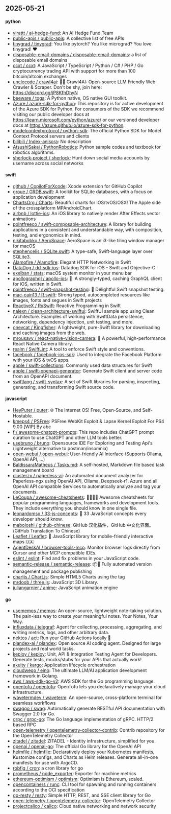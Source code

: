 ## 2025-05-21

#### python
* [virattt / ai-hedge-fund](https://github.com/virattt/ai-hedge-fund): An AI Hedge Fund Team
* [public-apis / public-apis](https://github.com/public-apis/public-apis): A collective list of free APIs
* [tinygrad / tinygrad](https://github.com/tinygrad/tinygrad): You like pytorch? You like micrograd? You love tinygrad! ❤️
* [disposable-email-domains / disposable-email-domains](https://github.com/disposable-email-domains/disposable-email-domains): a list of disposable email domains
* [ccxt / ccxt](https://github.com/ccxt/ccxt): A JavaScript / TypeScript / Python / C# / PHP / Go cryptocurrency trading API with support for more than 100 bitcoin/altcoin exchanges
* [unclecode / crawl4ai](https://github.com/unclecode/crawl4ai): 🚀🤖 Crawl4AI: Open-source LLM Friendly Web Crawler & Scraper. Don't be shy, join here: https://discord.gg/jP8KfhDhyN
* [beeware / toga](https://github.com/beeware/toga): A Python native, OS native GUI toolkit.
* [Azure / azure-sdk-for-python](https://github.com/Azure/azure-sdk-for-python): This repository is for active development of the Azure SDK for Python. For consumers of the SDK we recommend visiting our public developer docs at https://learn.microsoft.com/python/azure/ or our versioned developer docs at https://azure.github.io/azure-sdk-for-python.
* [modelcontextprotocol / python-sdk](https://github.com/modelcontextprotocol/python-sdk): The official Python SDK for Model Context Protocol servers and clients
* [bilibili / Index-anisora](https://github.com/bilibili/Index-anisora): No description
* [AtsushiSakai / PythonRobotics](https://github.com/AtsushiSakai/PythonRobotics): Python sample codes and textbook for robotics algorithms.
* [sherlock-project / sherlock](https://github.com/sherlock-project/sherlock): Hunt down social media accounts by username across social networks

#### swift
* [github / CopilotForXcode](https://github.com/github/CopilotForXcode): Xcode extension for GitHub Copilot
* [groue / GRDB.swift](https://github.com/groue/GRDB.swift): A toolkit for SQLite databases, with a focus on application development
* [ChartsOrg / Charts](https://github.com/ChartsOrg/Charts): Beautiful charts for iOS/tvOS/OSX! The Apple side of the crossplatform MPAndroidChart.
* [airbnb / lottie-ios](https://github.com/airbnb/lottie-ios): An iOS library to natively render After Effects vector animations
* [pointfreeco / swift-composable-architecture](https://github.com/pointfreeco/swift-composable-architecture): A library for building applications in a consistent and understandable way, with composition, testing, and ergonomics in mind.
* [nikitabobko / AeroSpace](https://github.com/nikitabobko/AeroSpace): AeroSpace is an i3-like tiling window manager for macOS
* [stephencelis / SQLite.swift](https://github.com/stephencelis/SQLite.swift): A type-safe, Swift-language layer over SQLite3.
* [Alamofire / Alamofire](https://github.com/Alamofire/Alamofire): Elegant HTTP Networking in Swift
* [DataDog / dd-sdk-ios](https://github.com/DataDog/dd-sdk-ios): Datadog SDK for iOS - Swift and Objective-C.
* [exelban / stats](https://github.com/exelban/stats): macOS system monitor in your menu bar
* [apollographql / apollo-ios](https://github.com/apollographql/apollo-ios): 📱  A strongly-typed, caching GraphQL client for iOS, written in Swift.
* [pointfreeco / swift-snapshot-testing](https://github.com/pointfreeco/swift-snapshot-testing): 📸 Delightful Swift snapshot testing.
* [mac-cain13 / R.swift](https://github.com/mac-cain13/R.swift): Strong typed, autocompleted resources like images, fonts and segues in Swift projects
* [ReactiveX / RxSwift](https://github.com/ReactiveX/RxSwift): Reactive Programming in Swift
* [nalexn / clean-architecture-swiftui](https://github.com/nalexn/clean-architecture-swiftui): SwiftUI sample app using Clean Architecture. Examples of working with SwiftData persistence, networking, dependency injection, unit testing, and more.
* [onevcat / Kingfisher](https://github.com/onevcat/Kingfisher): A lightweight, pure-Swift library for downloading and caching images from the web.
* [mrousavy / react-native-vision-camera](https://github.com/mrousavy/react-native-vision-camera): 📸 A powerful, high-performance React Native Camera library.
* [realm / SwiftLint](https://github.com/realm/SwiftLint): A tool to enforce Swift style and conventions.
* [facebook / facebook-ios-sdk](https://github.com/facebook/facebook-ios-sdk): Used to integrate the Facebook Platform with your iOS & tvOS apps.
* [apple / swift-collections](https://github.com/apple/swift-collections): Commonly used data structures for Swift
* [apple / swift-openapi-generator](https://github.com/apple/swift-openapi-generator): Generate Swift client and server code from an OpenAPI document.
* [swiftlang / swift-syntax](https://github.com/swiftlang/swift-syntax): A set of Swift libraries for parsing, inspecting, generating, and transforming Swift source code.

#### javascript
* [HeyPuter / puter](https://github.com/HeyPuter/puter): 🌐 The Internet OS! Free, Open-Source, and Self-Hostable.
* [kmeps4 / PSFree](https://github.com/kmeps4/PSFree): PSFree WebKit Exploit & Lapse Kernel Exploit For PS4 9.00 [WIP] By abc
* [f / awesome-chatgpt-prompts](https://github.com/f/awesome-chatgpt-prompts): This repo includes ChatGPT prompt curation to use ChatGPT and other LLM tools better.
* [usebruno / bruno](https://github.com/usebruno/bruno): Opensource IDE For Exploring and Testing Api's (lightweight alternative to postman/insomnia)
* [open-webui / open-webui](https://github.com/open-webui/open-webui): User-friendly AI Interface (Supports Ollama, OpenAI API, ...)
* [BaldissaraMatheus / Tasks.md](https://github.com/BaldissaraMatheus/Tasks.md): A self-hosted, Markdown file based task management board
* [clusterzx / paperless-ai](https://github.com/clusterzx/paperless-ai): An automated document analyzer for Paperless-ngx using OpenAI API, Ollama, Deepseek-r1, Azure and all OpenAI API compatible Services to automatically analyze and tag your documents.
* [LeCoupa / awesome-cheatsheets](https://github.com/LeCoupa/awesome-cheatsheets): 👩‍💻👨‍💻 Awesome cheatsheets for popular programming languages, frameworks and development tools. They include everything you should know in one single file.
* [leonardomso / 33-js-concepts](https://github.com/leonardomso/33-js-concepts): 📜 33 JavaScript concepts every developer should know.
* [maboloshi / github-chinese](https://github.com/maboloshi/github-chinese): GitHub 汉化插件，GitHub 中文化界面。 (GitHub Translation To Chinese)
* [Leaflet / Leaflet](https://github.com/Leaflet/Leaflet): 🍃 JavaScript library for mobile-friendly interactive maps 🇺🇦
* [AgentDeskAI / browser-tools-mcp](https://github.com/AgentDeskAI/browser-tools-mcp): Monitor browser logs directly from Cursor and other MCP compatible IDEs.
* [eslint / eslint](https://github.com/eslint/eslint): Find and fix problems in your JavaScript code.
* [semantic-release / semantic-release](https://github.com/semantic-release/semantic-release): 📦🚀 Fully automated version management and package publishing
* [chartjs / Chart.js](https://github.com/chartjs/Chart.js): Simple HTML5 Charts using the <canvas> tag
* [mrdoob / three.js](https://github.com/mrdoob/three.js): JavaScript 3D Library.
* [juliangarnier / anime](https://github.com/juliangarnier/anime): JavaScript animation engine

#### go
* [usememos / memos](https://github.com/usememos/memos): An open-source, lightweight note-taking solution. The pain-less way to create your meaningful notes. Your Notes, Your Way.
* [influxdata / telegraf](https://github.com/influxdata/telegraf): Agent for collecting, processing, aggregating, and writing metrics, logs, and other arbitrary data.
* [nektos / act](https://github.com/nektos/act): Run your GitHub Actions locally 🚀
* [plandex-ai / plandex](https://github.com/plandex-ai/plandex): Open source AI coding agent. Designed for large projects and real world tasks.
* [keploy / keploy](https://github.com/keploy/keploy): Unit, API & Integration Testing Agent for Developers. Generate tests, mocks/stubs for your APIs that actually work!
* [akuity / kargo](https://github.com/akuity/kargo): Application lifecycle orchestration
* [cloudwego / eino](https://github.com/cloudwego/eino): The ultimate LLM/AI application development framework in Golang.
* [aws / aws-sdk-go-v2](https://github.com/aws/aws-sdk-go-v2): AWS SDK for the Go programming language.
* [opentofu / opentofu](https://github.com/opentofu/opentofu): OpenTofu lets you declaratively manage your cloud infrastructure.
* [wavetermdev / waveterm](https://github.com/wavetermdev/waveterm): An open-source, cross-platform terminal for seamless workflows
* [swaggo / swag](https://github.com/swaggo/swag): Automatically generate RESTful API documentation with Swagger 2.0 for Go.
* [grpc / grpc-go](https://github.com/grpc/grpc-go): The Go language implementation of gRPC. HTTP/2 based RPC
* [open-telemetry / opentelemetry-collector-contrib](https://github.com/open-telemetry/opentelemetry-collector-contrib): Contrib repository for the OpenTelemetry Collector
* [zitadel / zitadel](https://github.com/zitadel/zitadel): ZITADEL - Identity infrastructure, simplified for you.
* [openai / openai-go](https://github.com/openai/openai-go): The official Go library for the OpenAI API
* [helmfile / helmfile](https://github.com/helmfile/helmfile): Declaratively deploy your Kubernetes manifests, Kustomize configs, and Charts as Helm releases. Generate all-in-one manifests for use with ArgoCD.
* [robfig / cron](https://github.com/robfig/cron): a cron library for go
* [prometheus / node_exporter](https://github.com/prometheus/node_exporter): Exporter for machine metrics
* [ethereum-optimism / optimism](https://github.com/ethereum-optimism/optimism): Optimism is Ethereum, scaled.
* [opencontainers / runc](https://github.com/opencontainers/runc): CLI tool for spawning and running containers according to the OCI specification
* [go-resty / resty](https://github.com/go-resty/resty): Simple HTTP, REST, and SSE client library for Go
* [open-telemetry / opentelemetry-collector](https://github.com/open-telemetry/opentelemetry-collector): OpenTelemetry Collector
* [projectcalico / calico](https://github.com/projectcalico/calico): Cloud native networking and network security

